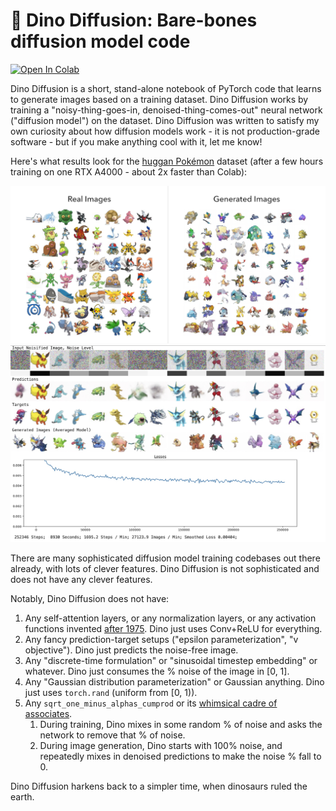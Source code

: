 # 🦖 Dino Diffusion: Bare-bones diffusion model code

<a target="_blank" href="https://colab.research.google.com/github/madebyollin/dino-diffusion/blob/main/Dino_Diffusion.ipynb">
  <img src="https://colab.research.google.com/assets/colab-badge.svg" alt="Open In Colab"/>
</a>

Dino Diffusion is a short, stand-alone notebook of PyTorch code that learns to generate images based on a training dataset. Dino Diffusion works by training a "noisy-thing-goes-in, denoised-thing-comes-out" neural network ("diffusion model") on the dataset. Dino Diffusion was written to satisfy my own curiosity about how diffusion models work - it is not production-grade software - but if you make anything cool with it, let me know!

Here's what results look for the [huggan Pokémon](https://huggingface.co/datasets/huggan/pokemon) dataset (after a few hours training on one RTX A4000 - about 2x faster than Colab):

![](distribution_comparison.png)![](training_screenshot.jpg)

There are many sophisticated diffusion model training codebases out there already, with lots of clever features. Dino Diffusion is not sophisticated and does not have any clever features.

Notably, Dino Diffusion does not have:

1. Any self-attention layers, or any normalization layers, or any activation functions invented [after 1975](https://link.springer.com/article/10.1007/BF00342633). Dino just uses Conv+ReLU for everything.
3. Any fancy prediction-target setups ("epsilon parameterization", "v objective"). Dino just predicts the noise-free image.
4. Any "discrete-time formulation" or "sinusoidal timestep embedding" or whatever. Dino just consumes the % noise of the image in [0, 1].
5. Any "Gaussian distribution parameterization" or Gaussian anything. Dino just uses `torch.rand` (uniform from [0, 1)).
6. Any `sqrt_one_minus_alphas_cumprod` or its [whimsical cadre of associates](https://github.com/hojonathanho/diffusion/blob/master/diffusion_tf/diffusion_utils.py#L70).
   1. During training, Dino mixes in some random % of noise and asks the network to remove that % of noise. 
   2. During image generation, Dino starts with 100% noise, and repeatedly mixes in denoised predictions to make the noise % fall to 0.

Dino Diffusion harkens back to a simpler time, when dinosaurs ruled the earth.
